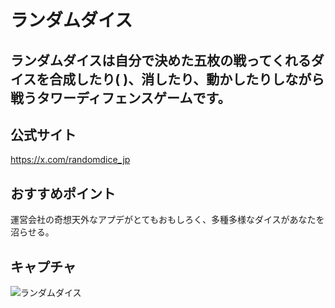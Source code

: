 
# ランダムダイス 
ランダムダイスは自分で決めた五枚の戦ってくれるダイスを合成したり(  )、消したり、動かしたりしながら戦うタワーディフェンスゲームです。
-----------------------------------------------------------------------------------------------------------------------------------------
## 公式サイト 
<https://x.com/randomdice_jp>

## おすすめポイント 
運営会社の奇想天外なアプデがとてもおもしろく、多種多様なダイスがあなたを沼らせる。

## キャプチャ 
![ランダムダイス](https://img.tapimg.net/market/images/eb99972d127038e422d40a77ca547d9f.png/appicon)
